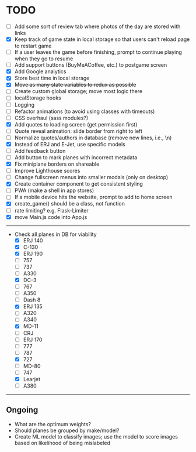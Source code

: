# TODO

- [ ] Add some sort of review tab where photos of the day are stored with links
- [x] Keep track of game state in local storage so that users can't reload page to restart game
- [ ] If a user leaves the game before finishing, prompt to continue playing when they go to resume
- [ ] Add support buttons (BuyMeACoffee, etc.) to postgame screen
- [x] Add Google analytics
- [x] Store best time in local storage
- [x] ~~Move as many state variables to redux as possible~~
- [ ] Create custom global storage; move most logic there
- [ ] localStorage hooks
- [ ] Logging
- [ ] Refactor animations (to avoid using classes with timeouts)
- [ ] CSS overhaul (sass modules?)
- [x] Add quotes to loading screen (get permission first)
- [ ] Quote reveal animation: slide border from right to left
- [ ] Normalize quotes/authors in database (remove new lines, i.e., \n)
- [x] Instead of ERJ and E-Jet, use specific models
- [ ] Add feedback button
- [ ] Add button to mark planes with incorrect metadata
- [x] Fix miniplane borders on shareable
- [ ] Improve Lighthouse scores
- [ ] Change fullscreen menus into smaller modals (only on desktop)
- [x] Create container component to get consistent styling
- [ ] PWA (make a shell in app stores)
- [ ] If a mobile device hits the website, prompt to add to home screen
- [x] create_game() should be a class, not function
- [ ] rate limiting? e.g. Flask-Limiter
- [x] move Main.js code into App.js

---

- Check all planes in DB for viability
    - [x] ERJ 140
    - [x] C-130
    - [x] ERJ 190
    - [ ] 757
    - [ ] 737
    - [ ] A330
    - [x] DC-3
    - [ ] 767
    - [ ] A350
    - [ ] Dash 8
    - [x] ERJ 135
    - [ ] A320
    - [ ] A340
    - [x] MD-11
    - [ ] CRJ
    - [ ] ERJ 170
    - [ ] 777
    - [ ] 787
    - [x] 727
    - [ ] MD-80
    - [ ] 747
    - [x] Learjet
    - [ ] A380

---

## Ongoing

- What are the optimum weights?
- Should planes be grouped by make/model?
- Create ML model to classify images; use the model to score images based on likelihood of being mislabeled
